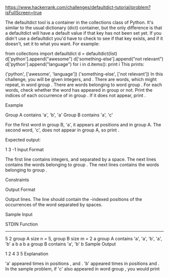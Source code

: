 https://www.hackerrank.com/challenges/defaultdict-tutorial/problem?isFullScreen=true

The defaultdict tool is a container in the collections class of Python. It's similar to the usual dictionary (dict) container, but the only difference is that a defaultdict will have a default value if that key has not been set yet. If you didn't use a defaultdict you'd have to check to see if that key exists, and if it doesn't, set it to what you want.
For example:

from collections import defaultdict
d = defaultdict(list)
d['python'].append("awesome")
d['something-else'].append("not relevant")
d['python'].append("language")
for i in d.items():
    print i
This prints:

('python', ['awesome', 'language'])
('something-else', ['not relevant'])
In this challenge, you will be given  integers,  and . There are  words, which might repeat, in word group . There are  words belonging to word group . For each  words, check whether the word has appeared in group  or not. Print the indices of each occurrence of  in group . If it does not appear, print .

Example

Group A contains 'a', 'b', 'a' Group B contains 'a', 'c'

For the first word in group B, 'a', it appears at positions  and  in group A. The second word, 'c', does not appear in group A, so print .

Expected output:

1 3
-1
Input Format

The first line contains integers,  and  separated by a space.
The next  lines contains the words belonging to group .
The next  lines contains the words belonging to group .

Constraints




Output Format

Output  lines.
The  line should contain the -indexed positions of the occurrences of the  word separated by spaces.

Sample Input

STDIN   Function
-----   --------
5 2     group A size n = 5, group B size m = 2
a       group A contains 'a', 'a', 'b', 'a', 'b'
a
b
a
b
a       group B contains 'a', 'b'
b
Sample Output

1 2 4
3 5
Explanation

'a' appeared  times in positions ,  and .
'b' appeared  times in positions  and .
In the sample problem, if 'c' also appeared in word group , you would print 
